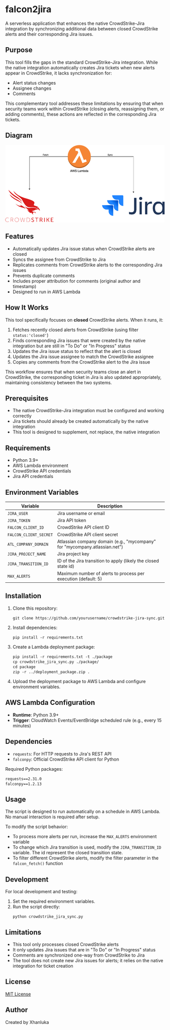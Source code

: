# falcon2jira
A serverless application that enhances the native CrowdStrike-Jira integration by synchronizing additional data between closed CrowdStrike alerts and their corresponding Jira issues.

## Purpose

This tool fills the gaps in the standard CrowdStrike-Jira integration. While the native integration automatically creates Jira tickets when new alerts appear in CrowdStrike, it lacks synchronization for:

- Alert status changes
- Assignee changes
- Comments

This complementary tool addresses these limitations by ensuring that when security teams work within CrowdStrike (closing alerts, reassigning them, or adding comments), these actions are reflected in the corresponding Jira tickets.
## Diagram
![CrowdStrike-Jira Sync Architecture](diagram.png)
## Features

- Automatically updates Jira issue status when CrowdStrike alerts are closed
- Syncs the assignee from CrowdStrike to Jira
- Replicates comments from CrowdStrike alerts to the corresponding Jira issues
- Prevents duplicate comments
- Includes proper attribution for comments (original author and timestamp)
- Designed to run in AWS Lambda

## How It Works

This tool specifically focuses on **closed** CrowdStrike alerts. When it runs, it:

1. Fetches recently closed alerts from CrowdStrike (using filter `status:'closed'`)
2. Finds corresponding Jira issues that were created by the native integration but are still in "To Do" or "In Progress" status
3. Updates the Jira issue status to reflect that the alert is closed
4. Updates the Jira issue assignee to match the CrowdStrike assignee
5. Copies any comments from the CrowdStrike alert to the Jira issue

This workflow ensures that when security teams close an alert in CrowdStrike, the corresponding ticket in Jira is also updated appropriately, maintaining consistency between the two systems.

## Prerequisites

- The native CrowdStrike-Jira integration must be configured and working correctly
- Jira tickets should already be created automatically by the native integration
- This tool is designed to supplement, not replace, the native integration

## Requirements

- Python 3.9+
- AWS Lambda environment
- CrowdStrike API credentials
- Jira API credentials

## Environment Variables

| Variable | Description |
|----------|-------------|
| `JIRA_USER` | Jira username or email |
| `JIRA_TOKEN` | Jira API token |
| `FALCON_CLIENT_ID` | CrowdStrike API client ID |
| `FALCON_CLIENT_SECRET` | CrowdStrike API client secret |
| `ATL_COMPANY_DOMAIN` | Atlassian company domain (e.g., "mycompany" for "mycompany.atlassian.net") |
| `JIRA_PROJECT_NAME` | Jira project key |
| `JIRA_TRANSITION_ID` | ID of the Jira transition to apply (likely the closed state id) |
| `MAX_ALERTS` | Maximum number of alerts to process per execution (default: 5) |

## Installation

1. Clone this repository:
   ```
   git clone https://github.com/yourusername/crowdstrike-jira-sync.git
   ```

2. Install dependencies:
   ```
   pip install -r requirements.txt
   ```

3. Create a Lambda deployment package:
   ```
   pip install -r requirements.txt -t ./package
   cp crowdstrike_jira_sync.py ./package/
   cd package
   zip -r ../deployment_package.zip .
   ```

4. Upload the deployment package to AWS Lambda and configure environment variables.

## AWS Lambda Configuration

- **Runtime**: Python 3.9+
- **Trigger**: CloudWatch Events/EventBridge scheduled rule (e.g., every 15 minutes)

## Dependencies

- `requests`: For HTTP requests to Jira's REST API
- `falconpy`: Official CrowdStrike API client for Python

Required Python packages:
```
requests==2.31.0
falconpy==1.2.13
```

## Usage

The script is designed to run automatically on a schedule in AWS Lambda. No manual interaction is required after setup.

To modify the script behavior:

- To process more alerts per run, increase the `MAX_ALERTS` environment variable
- To change which Jira transition is used, modify the `JIRA_TRANSITION_ID` variable. The id represent the closed transition state.
- To filter different CrowdStrike alerts, modify the filter parameter in the `falcon_fetch()` function

## Development

For local development and testing:

1. Set the required environment variables.
2. Run the script directly:
   ```
   python crowdstrike_jira_sync.py
   ```

## Limitations

- This tool only processes closed CrowdStrike alerts
- It only updates Jira issues that are in "To Do" or "In Progress" status
- Comments are synchronized one-way from CrowdStrike to Jira
- The tool does not create new Jira issues for alerts; it relies on the native integration for ticket creation

## License

[MIT License](LICENSE)

## Author

Created by Xhanluka

